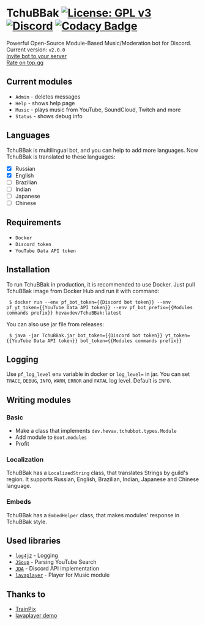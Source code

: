 # TchuBBak [![License: GPL v3](https://img.shields.io/badge/License-GPLv3-blue.svg)](https://www.gnu.org/licenses/gpl-3.0) [![Discord](https://img.shields.io/discord/577547170748563496?label=Discord)](https://discord.gg/deYQmPV) [![Codacy Badge](https://api.codacy.com/project/badge/Grade/e6ef8e0546bc4c8d8872fcf5691a513a)](https://www.codacy.com/manual/ilinpl/TchuBBak?utm_source=github.com&amp;utm_medium=referral&amp;utm_content=hevav/TchuBBak&amp;utm_campaign=Badge_Grade)
Powerful Open-Source Module-Based Music/Moderation bot for Discord. Current version: `v2.0.0`<br>
[Invite bot to your server](https://discordapp.com/oauth2/authorize?client_id=538670331938865163&permissions=36990272&scope=bot)<br>
[Rate on top.gg](https://top.gg/bot/538670331938865163)

## Current modules
-   `Admin` - deletes messages
-   `Help` - shows help page 
-   `Music` - plays music from YouTube, SoundCloud, Twitch and more
-   `Status` - shows debug info

## Languages
TchuBBak is multilingual bot, and you can help to add more languages. Now TchuBBak is translated to these languages:
-   [x] Russian
-   [x] English
-   [ ] Brazilian
-   [ ] Indian
-   [ ] Japanese
-   [ ] Chinese

## Requirements
-   `Docker`
-   `Discord token`
-   `YouTube Data API token`

## Installation
To run TchuBBak in production, it is recommended to use Docker.
Just pull TchuBBak image from Docker Hub and run it with command:
```shell script
 $ docker run --env pf_bot_token={{Discord bot token}} --env pf_yt_token={{YouTube Data API token}} --env pf_bot_prefix={{Modules commands prefix}} hevavdev/TchuBBak:latest
```
You can also use jar file from releases:
```shell script
 $ java -jar TchuBBak.jar bot_token={{Discord bot token}} yt_token={{YouTube Data API token}} bot_token={{Modules commands prefix}} 
```

## Logging
Use `pf_log_level` env variable in docker or `log_level=` in jar.
You can set `TRACE`, `DEBUG`, `INFO`, `WARN`, `ERROR` and `FATAL` log level. Default is `INFO`. 

## Writing modules
### Basic
-   Make a class that implements `dev.hevav.tchubbot.types.Module`
-   Add module to `Boot.modules`
-   Profit
### Localization
TchuBBak has a `LocalizedString` class, that translates Strings by guild's region. It supports Russian, English, Brazilian, Indian, Japanese and Chinese language.

### Embeds
TchuBBak has a `EmbedHelper` class, that makes modules' response in TchuBBak style.

## Used libraries
-   [`log4j2`](https://github.com/apache/logging-log4j2) - Logging
-   [`JSoup`](https://jsoup.org/) - Parsing YouTube Search
-   [`JDA`](https://github.com/Javacord/Javacord) - Discord API implementation
-   [`lavaplayer`](https://github.com/sedmelluq/lavaplayer) - Player for Music module
 
## Thanks to
-   [TrainPix](https://github.com/Russia9/TrainPix)
-   [lavaplayer demo](https://github.com/sedmelluq/lavaplayer)